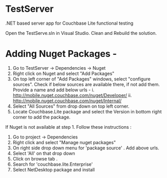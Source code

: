 # TestServer
.NET based server app for Couchbase Lite functional testing

Open the TestServe.sln in Visual Studio. Clean and Rebuild the solution.

# Adding Nuget Packages -
1. Go to TestServer -> Dependencies -> Nuget
2. Right click on Nuget and select "Add Packages"
3. On top left corner of "Add Packages" windows, select "configure sources". Check if below sources are available there, if not add them. Provide a name and add below urls -
      i.  http://mobile.nuget.couchbase.com/nuget/Developer/
      ii. http://mobile.nuget.couchbase.com/nuget/Internal/
4. Select "All Sources" from drop down on top left corner.
5. Locate Couchbase.Lite package and select the Version in bottom right corner to add the package.

If Nuget is not available at step 1. Follow these instructions :
1. Go to project -> Dependencies
2. Right click and select "Manage nuget packages"
3. On right side drop down menu for 'package source' . Add above urls.
4. Select 'All' on that drop down 
5. Click on browse tab .
6. Search for 'couchbase.lite.Enterprise'
7. Select NetDesktop package and install


